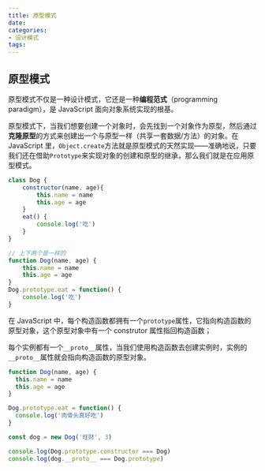 ```yaml
---
title: 原型模式
date: 
categories:
- 设计模式
tags:
---
```


## 原型模式

原型模式不仅是一种设计模式，它还是一种**编程范式**（programming paradigm），是 JavaScript 面向对象系统实现的根基。

原型模式下，当我们想要创建一个对象时，会先找到一个对象作为原型，然后通过**克隆原型**的方式来创建出一个与原型一样（共享一套数据/方法）的对象。在 JavaScript 里，`Object.create`方法就是原型模式的天然实现——准确地说，只要我们还在借助`Prototype`来实现对象的创建和原型的继承，那么我们就是在应用原型模式。

```javascript
class Dog {
	constructor(name, age){
		this.name = name
		this.age = age
	}
	eat() {
		console.log('吃')
	}
}

// 上下两个是一样的
function Dog(name, age) {
	this.name = name
	this.age = age
}
Dog.prototype.eat = function() {
	console.log('吃')
}
```

在 JavaScript 中，每个构造函数都拥有一个`prototype`属性，它指向构造函数的原型对象，这个原型对象中有一个 construtor 属性指回构造函数；

每个实例都有一个`__proto__`属性，当我们使用构造函数去创建实例时，实例的`__proto__`属性就会指向构造函数的原型对象。

```javascript
function Dog(name, age) {
  this.name = name
  this.age = age
}

Dog.prototype.eat = function() {
  console.log('肉骨头真好吃')
}

const dog = new Dog('旺财', 3)

console.log(Dog.prototype.constructor === Dog)
console.log(dog.__proto__ === Dog.prototype)
```



